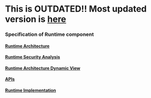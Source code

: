 **This is OUTDATED!! Most updated version is [here](https://github.com/reTHINK-project/dev-runtime-core/tree/d3.2-working-docs/docs/specs)**
============================================================================================================================================

### Specification of Runtime component

#### [Runtime Architecture](runtime-architecture.md)

#### [Runtime Security Analysis](securityanalysis.md)

#### [Runtime Architecture Dynamic View](dynamic-view/readme.md)

#### [APIs](runtime-apis.md)

#### [Runtime Implementation](implementation/readme.md)
